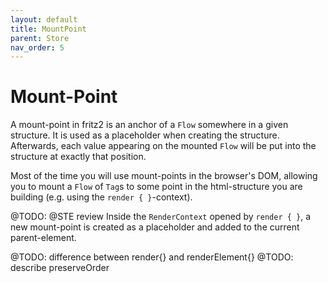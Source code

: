 ```yaml
---
layout: default
title: MountPoint
parent: Store
nav_order: 5
---
```

# Mount-Point

A mount-point in fritz2 is an anchor of a `Flow` somewhere in a given structure. It is used as a placeholder when creating the structure. 
Afterwards, each value appearing on the mounted `Flow` will be put into the structure at exactly that position. 

Most of the time you will use mount-points in the browser's DOM, allowing you to mount a `Flow` of `Tag`s to some point in the 
html-structure you are building (e.g. using the `render { }`-context).

@TODO: @STE review
Inside the `RenderContext` opened by `render { }`, a new mount-point is created as a placeholder and 
added to the current parent-element.

@TODO: difference between render{} and renderElement{}
@TODO: describe preserveOrder